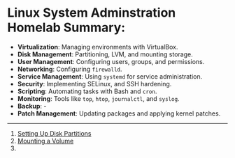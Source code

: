 # Linux System Adminstration Homelab Summary:

  - **Virtualization**: Managing environments with VirtualBox.
  - **Disk Management**: Partitioning, LVM, and mounting storage.
  - **User Management**: Configuring users, groups, and permissions.
  - **Networking**: Configuring `firewalld`.
  - **Service Management**: Using `systemd` for service administration.
  - **Security**: Implementing SELinux, and SSH hardening.
  - **Scripting**: Automating tasks with Bash and `cron`.
  - **Monitoring**: Tools like `top`, `htop`, `journalctl`, and `syslog`.
  - **Backup**: -
  - **Patch Management**: Updating packages and applying kernel patches.

---

1. [Setting Up Disk Partitions](Setting-up-disk-partitions.md)
2. [Mounting a Volume](Mounting-a-Volume.md)
3. 
